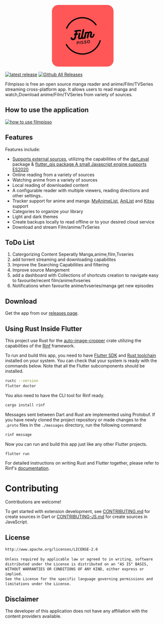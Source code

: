 <p align="center">
 <img width=200px height=200px src="assets/app_icons/icon-red.png"/>
</p>
<p align="center">

[![latest release](https://img.shields.io/github/release/charithmadhuranga/filmpisso.svg?maxAge=3600&label=download)](https://github.com/charithmadhuranga/filmpisso/releases)
[![Github All Releases](https://img.shields.io/github/downloads/charithmadhuranga/filmpisso/total.svg)]()

</p>

Filmpisso is free an open source manga reader and anime/Film/TVSeries streaming cross-platform app. It allows users to read manga and watch,Download anime/Film/TVSeries from variety of sources.



## How to use the application


[![how to use filmpisso](https://i9.ytimg.com/vi_webp/nAUttqh-J9I/mq2.webp?sqp=COTe5rkG-oaymwEmCMACELQB8quKqQMa8AEB-AH-CYAC0AWKAgwIABABGEYgTChlMA8=&rs=AOn4CLBw5H_LjMro5DSS5x1s6HM5pYRlnQ)](https://youtu.be/nAUttqh-J9I)


## Features

Features include:

- [Supports external sources](https://github.com/charithmadhuranga/filmpisso-extensions), utilizing the capabilities of the [dart_eval](https://pub.dev/packages/dart_eval) package & [flutter_qjs package A small Javascript engine supports ES2020](https://github.com/charithmadhuranga/flutter_qjs)
- Online reading from a variety of sources
- Watching anime from a variety of sources
- Local reading of downloaded content
- A configurable reader with multiple viewers, reading directions and other settings..
- Tracker support for anime and manga: [MyAnimeList](https://myanimelist.net/), [AniList](https://anilist.co/) and [Kitsu](https://kitsu.io/) support
- Categories to organize your library
- Light and dark themes
- Create backups locally to read offline or to your desired cloud service
- Download and stream Film/anime/TvSeries

## ToDo List

1. Catergorizing Content Seperatly Manga,anime,film,Tvseries
2. add torrent streaming and downloading capabilites
3. Improve the Searching Capabilities and filtering
4. Improve source Mangement
5. add a dashboard with Collections of shortcuts creation to navigate easy to favourite/recent film/anime/tvseries
6. Notifications when favourite anime/tvseries/manga get new episodes

## Download

Get the app from our [releases page](https://github.com/charithmadhuranga/filmpisso/releases).

## Using Rust Inside Flutter

This project use Rust for the [auto-image-cropper](https://github.com/ritiek/auto-image-cropper) crate utilizing the capabilities of the [Rinf](https://pub.dev/packages/rinf) framework.

To run and build this app, you need to have
[Flutter SDK](https://docs.flutter.dev/get-started/install)
and [Rust toolchain](https://www.rust-lang.org/tools/install)
installed on your system.
You can check that your system is ready with the commands below.
Note that all the Flutter subcomponents should be installed.

```bash
rustc --version
flutter doctor
```

You also need to have the CLI tool for Rinf ready.

```bash
cargo install rinf
```

Messages sent between Dart and Rust are implemented using Protobuf.
If you have newly cloned the project repository
or made changes to the `.proto` files in the `./messages` directory,
run the following command:

```bash
rinf message
```

Now you can run and build this app just like any other Flutter projects.

```bash
flutter run
```

For detailed instructions on writing Rust and Flutter together,
please refer to Rinf's [documentation](https://rinf-docs.cunarist.com).

# Contributing

Contributions are welcome!

To get started with extension development, see [CONTRIBUTING.md](https://github.com/charithmadhuranga/filmpisso-extensions/blob/main/CONTRIBUTING.md) for create sources in Dart or [CONTRIBUTING-JS.md](https://github.com/charithmadhuranga/filmpisso-extensions/blob/main/CONTRIBUTING-JS.md) for create sources in JavaScript.

## License

    http://www.apache.org/licenses/LICENSE-2.0

    Unless required by applicable law or agreed to in writing, software
    distributed under the License is distributed on an "AS IS" BASIS,
    WITHOUT WARRANTIES OR CONDITIONS OF ANY KIND, either express or implied.
    See the License for the specific language governing permissions and
    limitations under the License.

## Disclaimer

The developer of this application does not have any affiliation with the content providers available.
